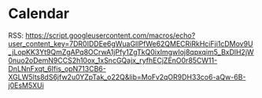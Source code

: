 # Calendar
RSS: https://script.googleusercontent.com/macros/echo?user_content_key=7DR0IDDEe6gWuaGIlPfWe62QMECRiRkHciFji1cDMov9U_jLopKK3Yt9QmZgAPq8OCrwA1jPfy1ZgTkQ0ixImgwIoj8qpxqim5_BxDlH2jW0nuo2oDemN9CCS2h10ox_1xSncGQajx_ryfhECjZEnO0r85CW11-DnLNnFxqt_6Ifis_opN713CB6-XGLW5lts8dS6jfw2u0YZpTak_o22Q&lib=MoFv2qOR9DH33co6-aQw-6B-j0EsM5XUi
